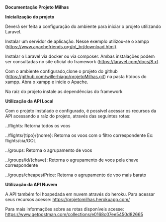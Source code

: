 **Documentação Projeto Milhas**

**Inicialização do projeto**

Deverá ser feita a configuração do ambiente para iniciar o projeto utilizando Laravel.

Instalar um servidor de aplicação. Nesse exemplo utilizou-se o xampp (https://www.apachefriends.org/pt_br/download.html).

Instalar o Laravel via docker ou via composer. Ambas instalações podem ser consultadas no site oficial do framework (https://laravel.com/docs/8.x).

Com o ambiente configurado,clone o projeto do github (https://github.com/willerhiago/projetoMilhas.git) na pasta htdocs do xampp. Abra o xampp e inicie o Apache.

Na raiz do projeto instale as dependências do framework

**Utilização da API Local**

Com o projeto instalado e configurado, é possível acessar os recursos da API acessando a raíz do projeto, através das seguintes rotas:

../flights: Retorna todos os voos

../flights/{tipo}/{nome}: Retorna os voos com o filtro correspondente
Ex: flights/cia/GOL

../groups: Retorna o agrupamento de voos

../groups/id/{chave}: Retorna o agrupamento de voos pela chave correspondente

../groups/cheapestPrice: Retorna o agrupamento de voo mais barato

**Utilização da API Nuvem**

A API também foi hospedada em nuvem através do heroku. Para acessar seus recursos acesse: https://projetomilhas.herokuapp.com/

Para mais informações sobre as rotas disponíveis acesse: https://www.getpostman.com/collections/e0168c07ee5450d82665
